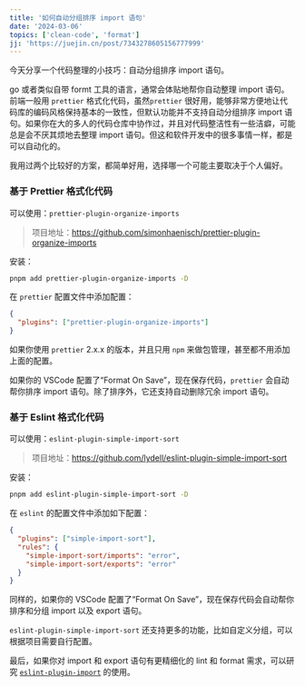 ```yaml
---
title: '如何自动分组排序 import 语句'
date: '2024-03-06'
topics: ['clean-code', 'format']
jj: 'https://juejin.cn/post/7343278605156777999'
---
```


今天分享一个代码整理的小技巧：自动分组排序 import 语句。

go 或者类似自带 formt 工具的语言，通常会体贴地帮你自动整理 import 语句。前端一般用 `prettier` 格式化代码，虽然`prettier` 很好用，能够非常方便地让代码库的编码风格保持基本的一致性，但默认功能并不支持自动分组排序 import 语句。如果你在大的多人的代码仓库中协作过，并且对代码整洁性有一些洁癖，可能总是会不厌其烦地去整理 import 语句。但这和软件开发中的很多事情一样，都是可以自动化的。

我用过两个比较好的方案，都简单好用，选择哪一个可能主要取决于个人偏好。

### 基于 Prettier 格式化代码

可以使用：`prettier-plugin-organize-imports`

> 项目地址：<https://github.com/simonhaenisch/prettier-plugin-organize-imports>

安装：

```sh
pnpm add prettier-plugin-organize-imports -D
```

在 `prettier` 配置文件中添加配置：

```json
{
  "plugins": ["prettier-plugin-organize-imports"]
}
```

如果你使用 `prettier` 2.x.x 的版本，并且只用 `npm` 来做包管理，甚至都不用添加上面的配置。

如果你的 VSCode 配置了“Format On Save”，现在保存代码，`prettier` 会自动帮你排序 import 语句。除了排序外，它还支持自动删除冗余 import 语句。

### 基于 Eslint 格式化代码

可以使用：`eslint-plugin-simple-import-sort`

> 项目地址：<https://github.com/lydell/eslint-plugin-simple-import-sort>

安装：

```sh
pnpm add eslint-plugin-simple-import-sort -D
```

在 `eslint` 的配置文件中添加如下配置：

```json
{
  "plugins": ["simple-import-sort"],
  "rules": {
    "simple-import-sort/imports": "error",
    "simple-import-sort/exports": "error"
  }
}
```

同样的，如果你的 VSCode 配置了“Format On Save”，现在保存代码会自动帮你排序和分组 import 以及 export 语句。

`eslint-plugin-simple-import-sort` 还支持更多的功能，比如自定义分组，可以根据项目需要自行配置。

最后，如果你对 import 和 export 语句有更精细化的 lint 和 format 需求，可以研究 [`eslint-plugin-import`](https://github.com/import-js/eslint-plugin-import/) 的使用。
